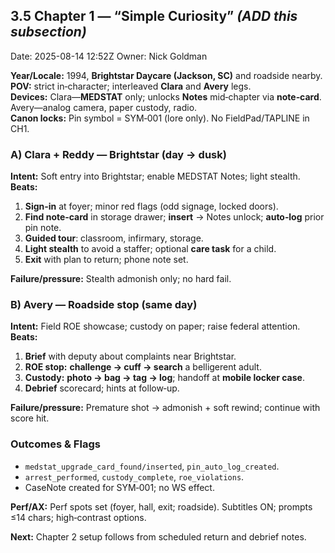 ## **3.5 Chapter 1 — “Simple Curiosity”** _(ADD this subsection)_
Date: 2025-08-14 12:52Z
Owner: Nick Goldman

**Year/Locale:** 1994, **Brightstar Daycare (Jackson, SC)** and roadside nearby.  
**POV:** strict in‑character; interleaved **Clara** and **Avery** legs.  
**Devices:** Clara—**MEDSTAT** only; unlocks **Notes** mid‑chapter via **note‑card**. Avery—analog camera, paper custody, radio.  
**Canon locks:** Pin symbol = SYM‑001 (lore only). No FieldPad/TAPLINE in CH1.

### A) Clara + Reddy — Brightstar (day → dusk)
**Intent:** Soft entry into Brightstar; enable MEDSTAT Notes; light stealth.  
**Beats:**
1) **Sign‑in** at foyer; minor red flags (odd signage, locked doors).  
2) **Find note‑card** in storage drawer; **insert** → Notes unlock; **auto‑log** prior pin note.  
3) **Guided tour**: classroom, infirmary, storage.  
4) **Light stealth** to avoid a staffer; optional **care task** for a child.  
5) **Exit** with plan to return; phone note set.

**Failure/pressure:** Stealth admonish only; no hard fail.

### B) Avery — Roadside stop (same day)
**Intent:** Field ROE showcase; custody on paper; raise federal attention.  
**Beats:**
1) **Brief** with deputy about complaints near Brightstar.  
2) **ROE stop:** **challenge → cuff → search** a belligerent adult.  
3) **Custody:** **photo → bag → tag → log**; handoff at **mobile locker case**.  
4) **Debrief** scorecard; hints at follow‑up.

**Failure/pressure:** Premature shot → admonish + soft rewind; continue with score hit.

### Outcomes & Flags
- `medstat_upgrade_card_found/inserted`, `pin_auto_log_created`.  
- `arrest_performed`, `custody_complete`, `roe_violations`.  
- CaseNote created for SYM‑001; no WS effect.

**Perf/AX:** Perf spots set (foyer, hall, exit; roadside). Subtitles ON; prompts ≤14 chars; high‑contrast options.

**Next:** Chapter 2 setup follows from scheduled return and debrief notes.
